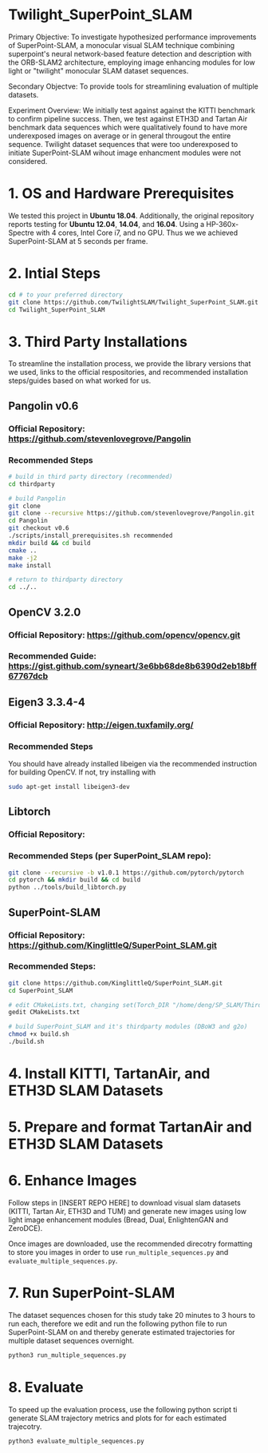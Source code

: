 # Twilight_SuperPoint_SLAM
Primary Objective: To investigate hypothesized performance improvements of SuperPoint-SLAM, a monocular visual SLAM technique combining superpoint's neural network-based feature detection and description with the ORB-SLAM2 architecture, employing image enhancing modules for low light or "twilight" monocular SLAM dataset sequences. 

Secondary Objectve: To provide tools for streamlining evaluation of multiple datasets.

Experiment Overview: We initially test against against the KITTI benchmark to confirm pipeline success. Then, we test against ETH3D and Tartan Air benchmark data sequences which were qualitatively found to have more underexposed images on average or in general througout the entire sequence. Twilight dataset sequences that were too underexposed to initiate SuperPoint-SLAM wihout image enhancment modules were not considered.

# 1. OS and Hardware Prerequisites
We tested this project in **Ubuntu 18.04**. Additionally, the original repository reports testing for **Ubuntu 12.04**, **14.04**, and **16.04**. Using a HP-360x-Spectre with 4 cores, Intel Core i7, and no GPU. Thus we  we achieved SuperPoint-SLAM at 5 seconds per frame.


# 2. Intial Steps
```bash
cd # to your preferred directory
git clone https://github.com/TwilightSLAM/Twilight_SuperPoint_SLAM.git
cd Twilight_SuperPoint_SLAM
```


# 3. Third Party Installations
To streamline the installation process, we provide the library versions that we used, links to the official respositories, and recommended installation steps/guides based on what worked for us.

## Pangolin v0.6
### Official Repository: https://github.com/stevenlovegrove/Pangolin
### Recommended Steps
``` bash
# build in third party directory (recommended)
cd thirdparty

# build Pangolin
git clone 
git clone --recursive https://github.com/stevenlovegrove/Pangolin.git
cd Pangolin
git checkout v0.6
./scripts/install_prerequisites.sh recommended
mkdir build && cd build
cmake ..
make -j2
make install

# return to thirdparty directory
cd ../..
```

## OpenCV 3.2.0
### Official Repository: https://github.com/opencv/opencv.git
### Recommended Guide: https://gist.github.com/syneart/3e6bb68de8b6390d2eb18bff67767dcb

## Eigen3 3.3.4-4
### Official Repository: http://eigen.tuxfamily.org/
### Recommended Steps
You should have already installed libeigen via the recommended instruction for building OpenCV. If not, try installing with
```bash
sudo apt-get install libeigen3-dev
```

## Libtorch
### Official Repository:
### Recommended Steps (per SuperPoint_SLAM repo):
```bash
git clone --recursive -b v1.0.1 https://github.com/pytorch/pytorch
cd pytorch && mkdir build && cd build
python ../tools/build_libtorch.py
```

## SuperPoint-SLAM
### Official Repository: https://github.com/KinglittleQ/SuperPoint_SLAM.git
### Recommended Steps: 
```bash
git clone https://github.com/KinglittleQ/SuperPoint_SLAM.git
cd SuperPoint_SLAM

# edit CMakeLists.txt, changing set(Torch_DIR "/home/deng/SP_SLAM/Thirdparty/libtorch/share/cmake/Torch") to the directory containing the libtorch torch config cmake file, e.g. set(Torch_DIR "/home/billymazotti/Documents/Twilight_SuperPoint_SLAM/thirdparty/pytorch/torch/lib/tmp_install/share/cmake/Torch")
gedit CMakeLists.txt

# build SuperPoint_SLAM and it's thirdparty modules (DBoW3 and g2o)
chmod +x build.sh
./build.sh
```


# 4. Install KITTI, TartanAir, and ETH3D SLAM Datasets


# 5. Prepare and format TartanAir and ETH3D SLAM Datasets


# 6. Enhance Images
Follow steps in [INSERT REPO HERE] to download visual slam datasets (KITTI, Tartan Air, ETH3D and TUM) and generate new images using low light image enhancement modules (Bread, Dual, EnlightenGAN and ZeroDCE).

Once images are downloaded, use the recommended direcotry formatting to store you images in order to use `run_multiple_sequences.py` and `evaluate_multiple_sequences.py`.


# 7. Run SuperPoint-SLAM
The dataset sequences chosen for this study take 20 minutes to 3 hours to run each, therefore we edit and run the following python file to run SuperPoint-SLAM on and thereby generate estimated trajectories for multiple dataset sequences overnight.
```bash
python3 run_multiple_sequences.py
```


# 8. Evaluate 
To speed up the evaluation process, use the following python script ti generate SLAM trajectory metrics and plots for for each estimated trajecotry.
```bash
python3 evaluate_multiple_sequences.py
```
